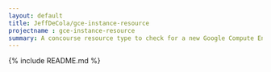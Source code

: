 ```yaml
---
layout: default
title: JeffDeCola/gce-instance-resource
projectname : gce-instance-resource
summary: A concourse resource type to check for a new Google Compute Engine (GCE) Instance.
---
```


{% include README.md %}

